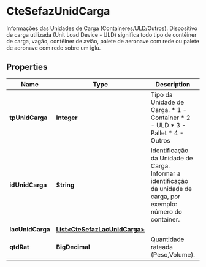 

# CteSefazUnidCarga

Informações das Unidades de Carga (Containeres/ULD/Outros).  Dispositivo de carga utilizada (Unit Load Device - ULD) significa todo tipo de contêiner de carga, vagão, contêiner de avião, palete de aeronave com rede ou palete de aeronave com rede sobre um iglu.

## Properties

| Name | Type | Description | Notes |
|------------ | ------------- | ------------- | -------------|
|**tpUnidCarga** | **Integer** | Tipo da Unidade de Carga.  * 1 - Container  * 2 - ULD  * 3 - Pallet  * 4 - Outros |  |
|**idUnidCarga** | **String** | Identificação da Unidade de Carga.  Informar a identificação da unidade de carga, por exemplo: número do container. |  |
|**lacUnidCarga** | [**List&lt;CteSefazLacUnidCarga&gt;**](CteSefazLacUnidCarga.md) |  |  [optional] |
|**qtdRat** | **BigDecimal** | Quantidade rateada (Peso,Volume). |  [optional] |



